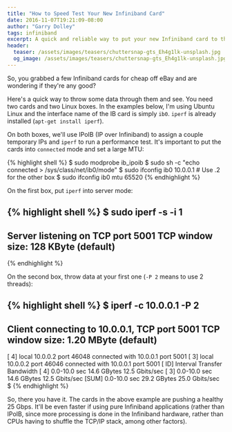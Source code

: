 ```yaml
---
title: "How to Speed Test Your New Infiniband Card"
date: 2016-11-07T19:21:09-08:00
author: "Garry Dolley"
tags: infiniband
excerpt: A quick and reliable way to put your new Infiniband card to the test
header:
  teaser: /assets/images/teasers/chuttersnap-gts_Eh4g1lk-unsplash.jpg
  og_image: /assets/images/teasers/chuttersnap-gts_Eh4g1lk-unsplash.jpg
---
```


So, you grabbed a few Infiniband cards for cheap off eBay and are
wondering if they're any good?

Here's a quick way to throw some data through them and see.  You need
two cards and two Linux boxes.  In the examples below, I'm using Ubuntu
Linux and the interface name of the IB card is simply ``ib0``.
``iperf`` is already installed (``apt-get install iperf``).

On both boxes, we'll use IPoIB (IP over Infiniband) to assign a couple
temporary IPs and ``iperf`` to run a performance test.  It's important
to put the cards into ``connected`` mode and set a large MTU:

{% highlight shell %}
$ sudo modprobe ib_ipoib
$ sudo sh -c "echo connected > /sys/class/net/ib0/mode"
$ sudo ifconfig ib0 10.0.0.1   # Use .2 for the other box
$ sudo ifconfig ib0 mtu 65520
{% endhighlight %}

On the first box, put ``iperf`` into server mode:

{% highlight shell %}
$ sudo iperf -s -i 1
------------------------------------------------------------
Server listening on TCP port 5001
TCP window size:  128 KByte (default)
------------------------------------------------------------
{% endhighlight %}

On the second box, throw data at your first one (``-P 2`` means to use 2
threads):

{% highlight shell %}
$ iperf -c 10.0.0.1 -P 2
------------------------------------------------------------
Client connecting to 10.0.0.1, TCP port 5001
TCP window size: 1.20 MByte (default)
------------------------------------------------------------
[  4] local 10.0.0.2 port 46048 connected with 10.0.0.1 port 5001
[  3] local 10.0.0.2 port 46046 connected with 10.0.0.1 port 5001
[ ID] Interval       Transfer     Bandwidth
[  4]  0.0-10.0 sec  14.6 GBytes  12.5 Gbits/sec
[  3]  0.0-10.0 sec  14.6 GBytes  12.5 Gbits/sec
[SUM]  0.0-10.0 sec  29.2 GBytes  25.0 Gbits/sec
$
{% endhighlight %}

So, there you have it.  The cards in the above example are pushing a healthy 25
Gbps.  It'll be even faster if using pure Infiniband applications (rather than
IPoIB, since more processing is done in the Infiniband hardware, rather than
CPUs having to shuffle the TCP/IP stack, among other factors).
